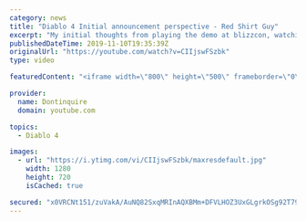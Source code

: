```yaml
---
category: news
title: "Diablo 4 Initial announcement perspective - Red Shirt Guy"
excerpt: "My initial thoughts from playing the demo at blizzcon, watching the developer interviews, and listening to the wacky Q&A from the systems and features panel."
publishedDateTime: 2019-11-10T19:35:39Z
originalUrl: "https://youtube.com/watch?v=CIIjswFSzbk"
type: video

featuredContent: "<iframe width=\"800\" height=\"500\" frameborder=\"0\" src=\"https://www.youtube.com/embed/CIIjswFSzbk\" allow=\"accelerometer; autoplay; encrypted-media; gyroscope; picture-in-picture\" allowfullscreen></iframe>"

provider:
  name: Dontinquire
  domain: youtube.com

topics:
  - Diablo 4

images:
  - url: "https://i.ytimg.com/vi/CIIjswFSzbk/maxresdefault.jpg"
    width: 1280
    height: 720
    isCached: true

secured: "x0VRCNt151/zuVakA/AuNQ82SxqMRInAQXBMm+DFVLHOZ3UxGLgrkOSg92T79BKUW5W5Sxh/ojdC53AzYtKdXb4LuU55V5Qb6gLBzv+wCN2rafshQDrSISNy84Agx2B6rqz+wtVNwdXg5NNjyCUuiEKDSIKQ3f+d+XPUtRyxjW46jpHKHpaFPp5MOA0f8o0nY3/XJ4BWa03mVpm7ZIXwefDQhWmb0NigDh3faN1Xuv91ZAnlskZy5QlR7tnbTKWkCBmzLhSzzt21bUQmY83CXQmrv4jAobmkTxdH0TG7bZXwHv8Twl3y1EtedTLGBulvLb1j53nXguS8S5GOBUeI0/z9qpBgI9u9P9OIG49fokK1tQmT/ZcMuI7vv6q/rAvT7WTOAMu2CQHPZDa2FrMLHZb62airFQs6CVrZBae8ERMsH3etFpQvecX2G6fX36lG;06xRAt3u4UpfsaRTj4e4UQ=="
---
```


